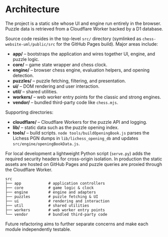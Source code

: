 # Architecture

The project is a static site whose UI and engine run entirely in the browser.
Puzzle data is retrieved from a Cloudflare Worker backed by a D1 database.

Source code resides in the top-level `src/` directory (symlinked as
`chess-website-uml/public/src` for the GitHub Pages build). Major areas include:

- **app/** – bootstraps the application and wires together UI, engine, and
  puzzle logic.
- **core/** – game state wrapper and chess clock.
- **engine/** – browser chess engine, evaluation helpers, and opening
  detection.
- **puzzles/** – puzzle fetching, filtering, and presentation.
- **ui/** – DOM rendering and user interaction.
- **util/** – shared utilities.
- **workers/** – web worker entry points for the classic and strong engines.
- **vendor/** – bundled third-party code like `chess.mjs`.

Supporting directories:

- **cloudflare/** – Cloudflare Workers for the puzzle API and logging.
- **lib/** – static data such as the puzzle opening index.
- **tools/** – build scripts. `node tools/buildOpeningBook.js` parses the
  Lichess PGN dumps in `lib/lichess_opening_db` and updates
  `src/engine/openingBookData.js`.

For local development a lightweight Python script (`serve.py`) adds the
required security headers for cross-origin isolation. In production the static
assets are hosted on GitHub Pages and puzzle queries are proxied through the
Cloudflare Worker.

```
src
├── app            # application controllers
├── core           # game logic & clock
├── engine         # engine and adapters
├── puzzles        # puzzle fetching & UI
├── ui             # rendering and interaction
├── util           # shared utilities
├── workers        # web worker entry points
└── vendor         # bundled third-party code
```

Future refactoring aims to further separate concerns and make each module
independently testable.
